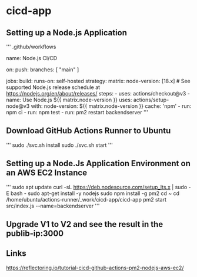 # cicd-app
## Setting up a Node.js Application
'''
.github/workflows

name: Node.js CI/CD

on:
  push:
    branches: [ "main" ]

jobs:
  build:
    runs-on: self-hosted
    strategy:
      matrix:
        node-version: [18.x]
        # See supported Node.js release schedule at https://nodejs.org/en/about/releases/
    steps:
    - uses: actions/checkout@v3
    - name: Use Node.js ${{ matrix.node-version }}
      uses: actions/setup-node@v3
      with:
        node-version: ${{ matrix.node-version }}
        cache: 'npm'
    - run: npm ci
    - run: npm test
    - run: pm2 restart backendserver
'''

## Download GitHub Actions Runner to Ubuntu
'''
sudo ./svc.sh install
sudo ./svc.sh start
'''

## Setting up a Node.Js Application Environment on an AWS EC2 Instance
'''
sudo apt update
curl -sL https://deb.nodesource.com/setup_lts.x | sudo -E bash -
sudo apt-get install -y nodejs
sudo npm install -g pm2
cd ~
cd /home/ubuntu/actions-runner/_work/cicd-app/cicd-app
pm2 start src/index.js --name=backendserver
'''

## Upgrade V1 to V2 and see the result in the publib-ip:3000

## Links
https://reflectoring.io/tutorial-cicd-github-actions-pm2-nodejs-aws-ec2/
